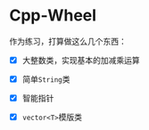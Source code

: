 # Cpp-Wheel
作为练习，打算做这么几个东西：

- [x] 大整数类，实现基本的加减乘运算

- [x] 简单`String`类
- [x] 智能指针
- [x] `vector<T>`模版类

